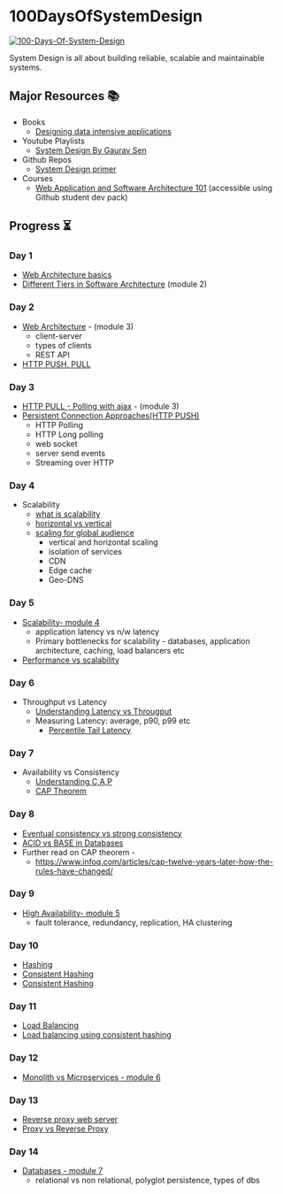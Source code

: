 # 100DaysOfSystemDesign
<a href="https://ibb.co/jTshZjr"><img src="https://i.ibb.co/473Wg0V/100-Days-Of-System-Design.png" alt="100-Days-Of-System-Design" border="0"></a>

System Design is all about building reliable, scalable and maintainable systems.

## Major Resources 📚

- Books
    - [ Designing data intensive applications](https://learning.oreilly.com/library/view/designing-data-intensive-applications/9781491903063/)
- Youtube Playlists
    - [System Design By Gaurav Sen](https://www.youtube.com/playlist?list=PLMCXHnjXnTnvo6alSjVkgxV-VH6EPyvoX)
- Github Repos
    - [System Design primer](https://github.com/donnemartin/system-design-primer)
- Courses
    - [Web Application and Software Architecture 101](https://www.educative.io/courses/web-application-software-architecture-101) (accessible using Github student dev pack)

##  Progress ⏳
### Day 1
- [Web Architecture basics](https://www.youtube.com/watch?v=AYHE2m651dY) 
- [Different Tiers in Software Architecture](https://www.educative.io/courses/web-application-software-architecture-101) (module 2)

### Day 2
- [Web Architecture](https://www.educative.io/courses/web-application-software-architecture-101) - (module 3)
    - client-server
    - types of clients
    - REST API
- [HTTP PUSH, PULL](https://nlogn.in/http-push-and-pull-introduction/)

### Day 3
- [HTTP PULL - Polling with ajax](https://www.educative.io/courses/web-application-software-architecture-101) - (module 3)
- [Persistent Connection Approaches(HTTP PUSH)](https://youtu.be/k56H0DHqu5Y)
    - HTTP Polling
    - HTTP Long polling
    - web socket
    - server send events
    - Streaming over HTTP

### Day 4
- Scalability 
    - [what is scalability](https://youtu.be/OjOUNhBE404)
    - [horizontal vs vertical](https://youtu.be/r7X5U7jXXRw)
    - [scaling for global audience](https://youtu.be/29gJ6BUpw0M)
        - vertical and horizontal scaling
        - isolation of services
        - CDN
        - Edge cache
        - Geo-DNS

### Day 5
- [Scalability- module 4](https://www.educative.io/courses/web-application-software-architecture-101)
    - application latency vs n/w latency
    - Primary bottlenecks for scalability - databases, application architecture, caching, load balancers etc
- [Performance vs scalability](https://github.com/donnemartin/system-design-primer#performance-vs-scalability)

### Day 6
- Throughput vs Latency
    - [Understanding Latency vs Througput](https://community.cadence.com/cadence_blogs_8/b/sd/posts/understanding-latency-vs-throughput?Redirected=true)
    - Measuring Latency: average, p90, p99 etc
        - [Percentile Tail Latency](https://www.youtube.com/watch?v=3JdQOExKtUY)

### Day 7
- Availability vs Consistency
    - [Understanding C,A,P](https://youtu.be/pSoKUfLTe8Y)
    - [CAP Theorem](https://youtu.be/kwCFHLbIhak)

### Day 8
- [Eventual consistency vs strong consistency](https://hackernoon.com/eventual-vs-strong-consistency-in-distributed-databases-282fdad37cf7)
- [ACID vs BASE in Databases](https://medium.com/geekculture/acid-vs-base-in-databases-1bcad774da26)
- Further read on CAP theorem -
    - https://www.infoq.com/articles/cap-twelve-years-later-how-the-rules-have-changed/

### Day 9
- [High Availability- module 5](https://www.educative.io/courses/web-application-software-architecture-101)
    - fault tolerance, redundancy, replication, HA clustering

### Day 10
- [Hashing](https://www.youtube.com/watch?v=cITtFpz3a3Y)
- [Consistent Hashing](https://www.youtube.com/watch?v=oKAU6LaYFhw)
- [Consistent Hashing](https://www.youtube.com/watch?v=zaRkONvyGr8)

### Day 11
- [Load Balancing](https://afteracademy.com/blog/what-is-load-balancing-how-does-it-work)
- [Load balancing using consistent hashing](https://nlogn.in/consistent-hashing-system-design/)

### Day 12 
- [Monolith vs Microservices - module 6](https://www.educative.io/courses/web-application-software-architecture-101)

### Day 13
- [Reverse proxy web server](https://github.com/donnemartin/system-design-primer#reverse-proxy-web-server)
- [Proxy vs Reverse Proxy](https://www.youtube.com/watch?v=SqqrOspasag)

### Day 14

- [Databases - module 7](https://www.educative.io/courses/web-application-software-architecture-101)
    - relational vs non relational, polyglot persistence, types of dbs 
 
